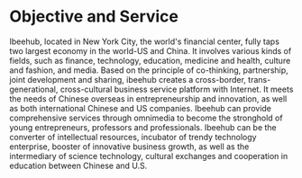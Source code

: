 # Objective and Service

Ibeehub, located in New York City, the world's financial center, fully taps two largest economy in the world-US and China. It involves various kinds of fields, such as finance, technology, education, medicine and health, culture and fashion, and media. 
Based on the principle of co-thinking, partnership,  joint development and sharing,  ibeehub creates a cross-border, trans-generational, cross-cultural business service platform with Internet. 
It meets the needs of Chinese overseas in entrepreneurship and innovation, as well as both international Chinese and US companies. Ibeehub can provide comprehensive services through omnimedia  to become the stronghold of young entrepreneurs, professors and professionals. Ibeehub can be the converter of intellectual resources, incubator of trendy technology enterprise, booster of innovative business growth, as well as the intermediary of science technology, cultural exchanges and cooperation in education between Chinese and U.S.
